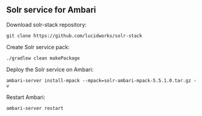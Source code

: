 ## Solr service for Ambari

Download solr-stack repository:

    git clone https://github.com/lucidworks/solr-stack

Create Solr service pack:

    ./gradlew clean makePackage

Deploy the Solr service on Ambari:

    ambari-server install-mpack --mpack=solr-ambari-mpack-5.5.1.0.tar.gz -v

Restart Ambari:

    ambari-server restart